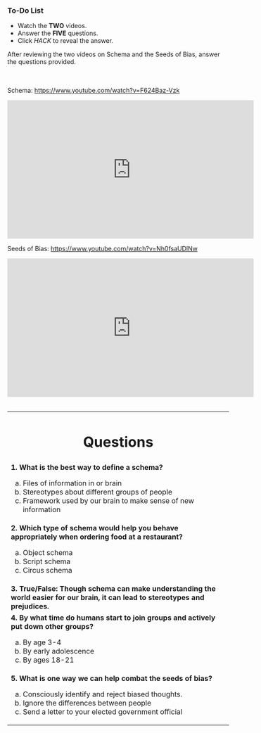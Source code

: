 

<div class="aside">
<h3>To-Do List</h3>
<ul>
  <li>Watch the <strong>TWO</strong> videos.</li>
  <li>Answer the <strong>FIVE</strong> questions.</li>
  <li>Click <em>HACK</em> to reveal the answer.</li>
</ul>
</div>

After reviewing the two videos on Schema and the Seeds of Bias, answer the questions provided.
<br>
<br>
<br>

Schema: https://www.youtube.com/watch?v=F624Baz-Vzk

<iframe width="560" height="315" src="https://www.youtube-nocookie.com/embed/F624Baz-Vzk" title="YouTube video player" frameborder="0" allow="accelerometer; autoplay; clipboard-write; encrypted-media; gyroscope; picture-in-picture" allowfullscreen></iframe>

Seeds of Bias: https://www.youtube.com/watch?v=Nh0fsaUDlNw

<iframe width="560" height="315" src="https://www.youtube-nocookie.com/embed/Nh0fsaUDlNw" title="YouTube video player" frameborder="0" allow="accelerometer; autoplay; clipboard-write; encrypted-media; gyroscope; picture-in-picture" allowfullscreen></iframe>

<br>
<br>


<table style="border:none !important">
<tr><th style="border:none !important"><h1>Questions</h1></th></tr>
<tr><td>
<strong>1. What is the best way to define a schema? </strong>
<ol type="a">
<li>Files of information in or brain</li>
<li>Stereotypes about different groups of people</li>
<li>Framework used by our brain to make sense of new information</li>
</ol>
</td></tr>

<tr><td>
<strong>2. Which type of schema would help you behave appropriately when ordering food at a restaurant?</strong>
<ol type="a">
<li>Object schema</li>
<li>Script schema</li>
<li>Circus schema</li>
</ol>
</td></tr>

<tr><td>
<strong>3. True/False: Though schema can make understanding the world easier for our brain, it can lead to stereotypes and prejudices.</strong>
</td></tr>

<tr><td>
<strong>4. By what time do humans start to join groups and actively put down other groups?</strong>
<ol type="a">
<li>By age 3-4</li>
<li>By early adolescence</li>
<li>By ages 18-21</li>
</ol>
</td></tr>

<tr><td>
<strong>5. What is one way we can help combat the seeds of bias?</strong>
<ol type="a">
<li>Consciously identify and reject biased thoughts.</li>
<li>Ignore the differences between people</li>
<li>Send a letter to your elected government official</li>
</ol>
</td></tr>

</table>